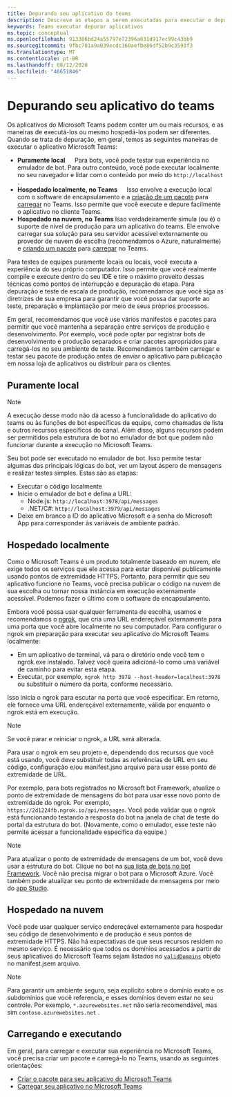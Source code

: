 ```yaml
---
title: Depurando seu aplicativo do teams
description: Descreve as etapas a serem executadas para executar e depurar aplicativos do Microsoft Teams
keywords: Teams executar depurar aplicativos
ms.topic: conceptual
ms.openlocfilehash: 913306bd24a55797e72396a031d917ec99c43bb9
ms.sourcegitcommit: 9fbc701a9a039ecdc360aefbe86df52b9c3593f3
ms.translationtype: MT
ms.contentlocale: pt-BR
ms.lasthandoff: 08/12/2020
ms.locfileid: "46651846"
---
```

# <a name="debugging-your-teams-app"></a>Depurando seu aplicativo do teams

Os aplicativos do Microsoft Teams podem conter um ou mais recursos, e as maneiras de executá-los ou mesmo hospedá-los podem ser diferentes. Quando se trata de depuração, em geral, temos as seguintes maneiras de executar o aplicativo Microsoft Teams:

* **Puramente local** &emsp; Para bots, você pode testar sua experiência no emulador de bot. Para outro conteúdo, você pode executar localmente no seu navegador e lidar com o conteúdo por meio do `http://localhost` .
* **Hospedado localmente, no Teams** &emsp; Isso envolve a execução local com o software de encapsulamento e a [criação de um pacote](~/concepts/build-and-test/apps-package.md) para [carregar](~/concepts/deploy-and-publish/apps-upload.md) no Teams. Isso permite que você execute e depure facilmente o aplicativo no cliente Teams.
* **Hospedado na nuvem, no Teams** Isso verdadeiramente simula (ou é) o suporte de nível de produção para um aplicativo do teams. Ele envolve carregar sua solução para seu servidor acessível externamente ou provedor de nuvem de escolha (recomendamos o Azure, naturalmente) e [criando um pacote](~/concepts/build-and-test/apps-package.md) para [carregar](~/concepts/deploy-and-publish/apps-upload.md) no Teams.

Para testes de equipes puramente locais ou locais, você executa a experiência do seu próprio computador. Isso permite que você realmente compile e execute dentro do seu IDE e tire o máximo proveito dessas técnicas como pontos de interrupção e depuração de etapa. Para depuração e teste de escala de produção, recomendamos que você siga as diretrizes de sua empresa para garantir que você possa dar suporte ao teste, preparação e implantação por meio de seus próprios processos.

Em geral, recomendamos que você use vários manifestos e pacotes para permitir que você mantenha a separação entre serviços de produção e desenvolvimento. Por exemplo, você pode optar por registrar bots de desenvolvimento e produção separados e criar pacotes apropriados para carregá-los no seu ambiente de teste. Recomendamos também carregar e testar seu pacote de produção antes de enviar o aplicativo para publicação em nossa loja de aplicativos ou distribuir para os clientes.

## <a name="purely-local"></a>Puramente local

> [!NOTE]
> A execução desse modo não dá acesso à funcionalidade do aplicativo do teams ou às funções de bot específicas da equipe, como chamadas de lista e outros recursos específicos do canal. Além disso, alguns recursos podem ser permitidos pela estrutura de bot no emulador de bot que podem não funcionar durante a execução no Microsoft Teams.

Seu bot pode ser executado no emulador de bot. Isso permite testar algumas das principais lógicas do bot, ver um layout áspero de mensagens e realizar testes simples. Estas são as etapas:

* Executar o código localmente
* Inicie o emulador de bot e defina a URL:
  * Node.js: `http://localhost:3978/api/messages`
  * .NET/C#: `http://localhost:3979/api/messages`
* Deixe em branco a ID do aplicativo Microsoft e a senha do Microsoft App para corresponder às variáveis de ambiente padrão.

## <a name="locally-hosted"></a>Hospedado localmente

Como o Microsoft Teams é um produto totalmente baseado em nuvem, ele exige todos os serviços que ele acessa para estar disponível publicamente usando pontos de extremidade HTTPS. Portanto, para permitir que seu aplicativo funcione no Teams, você precisa publicar o código na nuvem de sua escolha ou tornar nossa instância em execução externamente acessível. Podemos fazer o último com o software de encapsulamento.

Embora você possa usar qualquer ferramenta de escolha, usamos e recomendamos o [ngrok](https://ngrok.com/download), que cria uma URL endereçável externamente para uma porta que você abre localmente no seu computador. Para configurar o ngrok em preparação para executar seu aplicativo do Microsoft Teams localmente:

* Em um aplicativo de terminal, vá para o diretório onde você tem o ngrok.exe instalado. Talvez você queira adicioná-lo como uma variável de caminho para evitar esta etapa.
* Executar, por exemplo, `ngrok http 3978 --host-header=localhost:3978` ou substituir o número da porta, conforme necessário.

Isso inicia o ngrok para escutar na porta que você especificar. Em retorno, ele fornece uma URL endereçável externamente, válida por enquanto o ngrok está em execução.

> [!NOTE]
> Se você parar e reiniciar o ngrok, a URL será alterada.

Para usar o ngrok em seu projeto e, dependendo dos recursos que você está usando, você deve substituir todas as referências de URL em seu código, configuração e/ou manifest.jsno arquivo para usar esse ponto de extremidade de URL.

Por exemplo, para bots registrados no Microsoft bot Framework, atualize o ponto de extremidade de mensagens do bot para usar esse novo ponto de extremidade do ngrok. Por exemplo, `https://2d1224fb.ngrok.io/api/messages`. Você pode validar que o ngrok está funcionando testando a resposta do bot na janela de chat de teste do portal da estrutura do bot. (Novamente, como o emulador, esse teste não permite acessar a funcionalidade específica da equipe.)

> [!NOTE]
> Para atualizar o ponto de extremidade de mensagens de um bot, você deve usar a estrutura do bot. Clique no bot na [sua lista de bots no bot Framework](https://dev.botframework.com/bots). Você não precisa migrar o bot para o Microsoft Azure. Você também pode atualizar seu ponto de extremidade de mensagens por meio do [app Studio](~/concepts/build-and-test/app-studio-overview.md).

## <a name="cloud-hosted"></a>Hospedado na nuvem

Você pode usar qualquer serviço endereçável externamente para hospedar seu código de desenvolvimento e de produção e seus pontos de extremidade HTTPS. Não há expectativas de que seus recursos residem no mesmo serviço. É necessário que todos os domínios acessados a partir de seus aplicativos do Microsoft Teams sejam listados no [`validDomains`](~/resources/schema/manifest-schema.md#validdomains) objeto no manifest.jsem arquivo.

> [!NOTE]
> Para garantir um ambiente seguro, seja explícito sobre o domínio exato e os subdomínios que você referencia, e esses domínios devem estar no seu controle. Por exemplo, `*.azurewebsites.net` não seria recomendável, mas sim `contoso.azurewebsites.net` .

## <a name="loading-and-running"></a>Carregando e executando

Em geral, para carregar e executar sua experiência no Microsoft Teams, você precisa criar um pacote e carregá-lo no Teams, usando as seguintes orientações:

* [Criar o pacote para seu aplicativo do Microsoft Teams](~/concepts/build-and-test/apps-package.md)
* [Carregar seu aplicativo no Microsoft Teams](~/concepts/deploy-and-publish/apps-upload.md)
